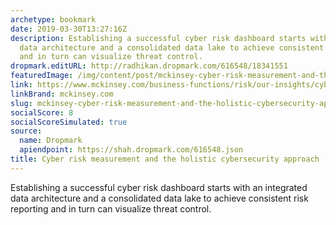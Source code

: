 ```yaml
---
archetype: bookmark
date: 2019-03-30T13:27:16Z
description: Establishing a successful cyber risk dashboard starts with an integrated
  data architecture and a consolidated data lake to achieve consistent risk reporting
  and in turn can visualize threat control.
dropmark.editURL: http://radhikan.dropmark.com/616548/18341551
featuredImage: /img/content/post/mckinsey-cyber-risk-measurement-and-the-holistic-cybersecurity-approach.jpg
link: https://www.mckinsey.com/business-functions/risk/our-insights/cyber-risk-measurement-and-the-holistic-cybersecurity-approach
linkBrand: mckinsey.com
slug: mckinsey-cyber-risk-measurement-and-the-holistic-cybersecurity-approach
socialScore: 8
socialScoreSimulated: true
source:
  name: Dropmark
  apiendpoint: https://shah.dropmark.com/616548.json
title: Cyber risk measurement and the holistic cybersecurity approach
---
```

Establishing a successful cyber risk dashboard starts with an integrated data architecture and a consolidated data lake to achieve consistent risk reporting and in turn can visualize threat control.